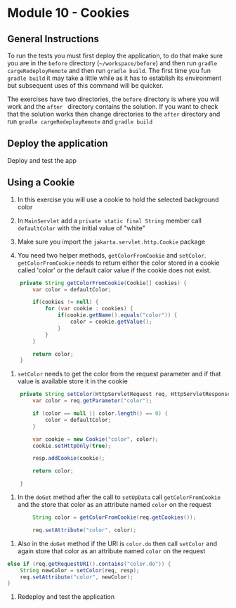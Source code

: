 # Module 10 - Cookies

## General Instructions

To run the tests you must first deploy the application, to do that make sure you are in the `before` directory (`~/workspace/before`) and then run `gradle cargeRedeployRemote` and then run `gradle build`. The first time you fun `gradle build` it may take a little while as it has to establish its environment but subsequent uses of this command will be quicker.

The exercises have two directories, the `before` directory is where you will work and the `after ` directory contains the solution. If you want to check that the solution works then change directories to the `after` directory and run `gradle cargeRedeployRemote` and `gradle build`

## Deploy the application

Deploy and test the app

## Using a Cookie

1. In this exercise you will use a cookie to hold the selected background color

1. In `MainServlet` add a `private static final String` member call `defaultColor` with the initial value of "white"
1. Make sure you import the `jakarta.servlet.http.Cookie` package
1. You need two helper methods, `getColorFromCookie` and `setColor`. `getColorFromCookie` needs to return either the color stored in a cookie called 'color' or the default calor value if the cookie does not exist.
```java
    private String getColorFromCookie(Cookie[] cookies) {
        var color = defaultColor;

        if(cookies != null) {
            for (var cookie : cookies) {
                if(cookie.getName().equals("color")) {
                    color = cookie.getValue();
                }
            }
        }

        return color;
    }
```
1. `setColor` needs to get the color from the request parameter and if that value is available store it in the cookie
```java
    private String setColor(HttpServletRequest req, HttpServletResponse resp) {
        var color = req.getParameter("color");

        if (color == null || color.length() == 0) {
            color = defaultColor;
        }

        var cookie = new Cookie("color", color);
        cookie.setHttpOnly(true);

        resp.addCookie(cookie);

        return color;

    }
```
1. In the `doGet` method after the call to `setUpData` call `getColorFromCookie` and the store that color as an attribute named `color` on the request
```java
        String color = getColorFromCookie(req.getCookies());

        req.setAttribute("color", color);
```
1. Also in the `doGet` method if the URI is `color.do` then call `setColor` and again store that color as an attribute named `color` on the request
```java
else if (req.getRequestURI().contains("color.do")) {
    String newColor = setColor(req, resp);
    req.setAttribute("color", newColor);
}
```

1. Redeploy and test the application

